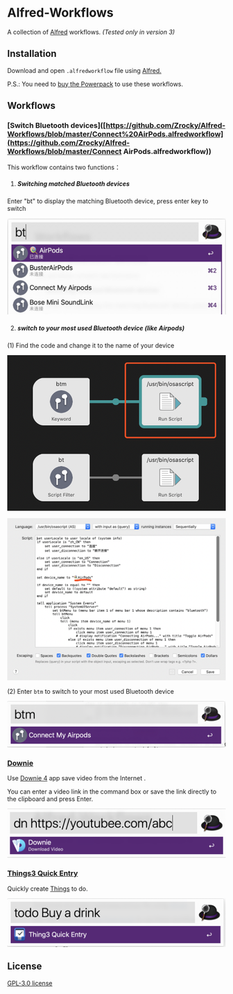 # Alfred-Workflows

A collection of  [Alfred](https://www.alfredapp.com/) workflows. *(Tested only in version 3)*



## Installation

Download and open `.alfredworkflow` file using [Alfred.](https://www.alfredapp.com/)

P.S.: You need to [buy the Powerpack](https://buy.alfredapp.com/) to use these workflows.



## Workflows

### [Switch Bluetooth devices]([https://github.com/Zrocky/Alfred-Workflows/blob/master/Connect%20AirPods.alfredworkflow](https://github.com/Zrocky/Alfred-Workflows/blob/master/Connect AirPods.alfredworkflow))

This workflow contains two functions：

1. ##### Switching matched Bluetooth devices

  Enter "bt" to display the matching Bluetooth device, press enter key to switch

  ![1587541884832](README.assets/1587541884832.jpg)

2. ##### switch to your most used Bluetooth device (like Airpods)

  (1) Find the code and change it to the name of your device

  ![WX20200422-155631@2x](README.assets/WX20200422-155631@2x.png)

  ![WX20200422-154835@2x](README.assets/WX20200422-154835@2x.png)

  (2) Enter `btm` to switch to your most used Bluetooth device

  ![WX20200422-155818@2x](README.assets/WX20200422-155818@2x.png)



### [Downie](https://github.com/Zrocky/Alfred-Workflows/raw/master/Downie.alfredworkflow)

Use [Downie 4](https://software.charliemonroe.net/downie/) app save video from the Internet .

You can enter a video link in the command box or save the link directly to the clipboard and press Enter.

![image-20190531171019980](README.assets/image-20190531171019980.png)



### [Things3 Quick Entry](https://github.com/Zrocky/Alfred-Workflows/raw/master/Thing3%20Quick%20Entry.alfredworkflow)

Quickly create [Things](https://culturedcode.com/things/) to do.

![image-20190531171229520](README.assets/image-20190531171229520.png)



## License

[GPL-3.0 license](https://github.com/Zrocky/Alfred-Workflows/blob/master/LICENSE)

